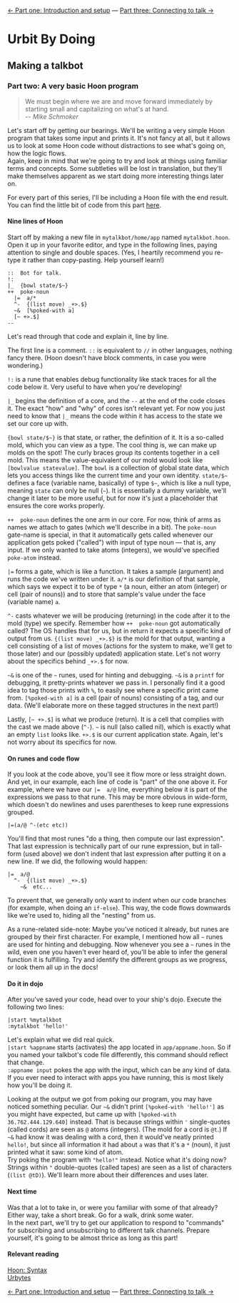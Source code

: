 [← Part one: Introduction and setup](1.md) — [Part three: Connecting to talk →](3.md)

# Urbit By Doing
## Making a talkbot
### Part two: A very basic Hoon program

> We must begin where we are and move forward immediately by starting small and capitalizing on what's at hand.  
-- *Mike Schmoker*

Let's start off by getting our bearings. We'll be writing a very simple Hoon program that takes some input and prints it. It's not fancy at all, but it allows us to look at some Hoon code without distractions to see what's going on, how the logic flows.  
Again, keep in mind that we're going to try and look at things using familiar terms and concepts. Some subtleties will be lost in translation, but they'll make themselves apparent as we start doing more interesting things later on.

For every part of this series, I'll be including a Hoon file with the end result. You can find the little bit of code from this part [here](2.hoon).

#### Nine lines of Hoon

Start off by making a new file in `mytalkbot/home/app` named `mytalkbot.hoon`. Open it up in your favorite editor, and type in the following lines, paying attention to single and double spaces. (Yes, I heartily recommend you re-type it rather than copy-pasting. Help yourself learn!)

```
::  Bot for talk.
!:
|_  {bowl state/$~}
++  poke-noun
  |=  a/*
  ^-  {(list move) _+>.$}
  ~&  [%poked-with a]
  [~ +>.$]
--
```

Let's read through that code and explain it, line by line.

The first line is a comment. `::` is equivalent to `//` in other languages, nothing fancy there. (Hoon doesn't have block comments, in case you were wondering.)

`!:` is a rune that enables debug functionality like stack traces for all the code below it. Very useful to have when you're developing!

`|_` begins the definition of a core, and the `--` at the end of the code closes it. The exact "how" and "why" of cores isn't relevant yet. For now you just need to know that `|_` means the code within it has access to the state we set our core up with.

`{bowl state/$~}` is that state, or rather, the definition of it. It is a so-called mold, which you can view as a type. The cool thing is, we can make up molds on the spot! The curly braces group its contents together in a cell mold. This means the value-equivalent of our mold would look like `[bowlvalue statevalue]`. The `bowl` is a collection of global state data, which lets you access things like the current time and your own identity. `state/$~` defines a face (variable name, basically) of type `$~`, which is like a null type, meaning `state` can only be null (`~`). It is essentially a dummy variable, we'll change it later to be more useful, but for now it's just a placeholder that ensures the core works properly.

`++  poke-noun` defines the one arm in our core. For now, think of arms as names we attach to gates (which we'll describe in a bit). The `poke-noun` gate-name is special, in that it automatically gets called whenever our application gets poked ("called") with input of type noun — that is, any input. If we only wanted to take atoms (integers), we would've specified `poke-atom` instead.

`|=` forms a gate, which is like a function. It takes a sample (argument) and runs the code we've written under it. `a/*` is our definition of that sample, which says we expect it to be of type `*` (a noun, either an atom (integer) or cell (pair of nouns)) and to store that sample's value under the face (variable name) `a`.

`^-` casts whatever we will be producing (returning) in the code after it to the mold (type) we specify. Remember how `++  poke-noun` got automatically called? The OS handles that for us, but in return it expects a specific kind of output from us. `{(list move) _+>.$}` is the mold for that output, wanting a cell consisting of a list of moves (actions for the system to make, we'll get to those later) and our (possibly updated) application state. Let's not worry about the specifics behind `_+>.$` for now.

`~&` is one of the `~` runes, used for hinting and debugging. `~&` is a `printf` for debugging, it pretty-prints whatever we pass in. I personally find it a good idea to tag those prints with `%`, to easily see where a specific print came from. `[%poked-with a]` is a cell (pair of nouns) consisting of a tag, and our data. (We'll elaborate more on these tagged structures in the next part!)

Lastly, `[~ +>.$]` is what we produce (return). It is a cell that complies with the cast we made above (`^-`). `~` is null (also called nil), which is exactly what an empty `list` looks like. `+>.$` is our current application state. Again, let's not worry about its specifics for now.

#### On runes and code flow

If you look at the code above, you'll see it flow more or less straight down. And yet, in our example, each line of code is "part" of the one above it. For example, where we have our `|=  a/@` line, everything below it is part of the expressions we pass to that rune. This may be more obvious in wide-form, which doesn't do newlines and uses parentheses to keep rune expressions grouped.

```
|=(a/@ ^-(etc etc))
```

You'll find that most runes "do a thing, then compute our last expression". That last expression is technically part of our rune expression, but in tall-form (used above) we don't indent that last expression after putting it on a new line. If we did, the following would happen:

```
|=  a/@
  ^-  {(list move) _+>.$}
    ~&  etc...
```

To prevent that, we generally only want to indent when our code branches (for example, when doing an `if-else`). This way, the code flows downwards like we're used to, hiding all the "nesting" from us.

As a rune-related side-note: Maybe you've noticed it already, but runes are grouped by their first character. For example, I mentioned how all `~` runes are used for hinting and debugging. Now whenever you see a `~` runes in the wild, even one you haven't ever heard of, you'll be able to infer the general function it is fulfilling. Try and identify the different groups as we progress, or look them all up in the docs!

#### Do it in dojo

After you've saved your code, head over to your ship's dojo. Execute the following two lines:

```
|start %mytalkbot
:mytalkbot 'hello!'
```

Let's explain what we did real quick.  
`|start %appname` starts (activates) the app located in `app/appname.hoon`. So if you named your talkbot's code file differently, this command should reflect that change.  
`:appname input` pokes the app with the input, which can be any kind of data. If you ever need to interact with apps you have running, this is most likely how you'll be doing it.

Looking at the output we got from poking our program, you may have noticed something peculiar. Our `~&` didn't print `[%poked-with 'hello!']` as you might have expected, but came up with `[%poked-with 36.762.444.129.640]` instead. That is because strings within `'` single-quotes (called cords) are seen as `@` atoms (integers). (The mold for a cord is `@t`.) If `~&` had know it was dealing with a cord, then it would've neatly printed `hello!`, but since all information it had about `a` was that it's a `*` (noun), it just printed what it saw: some kind of atom.  
Try poking the program with `"hello!"` instead. Notice what it's doing now? Strings within `"` double-quotes (called tapes) are seen as a list of characters (`(list @tD)`). We'll learn more about their differences and uses later.

#### Next time

Was that a lot to take in, or were you familiar with some of that already? Either way, take a short break. Go for a walk, drink some water.  
In the next part, we'll try to get our application to respond to "commands" for subscribing and unsubscribing to different talk channels. Prepare yourself, it's going to be almost thrice as long as this part!

#### Relevant reading

[Hoon: Syntax](http://urbit.org/docs/hoon/syntax/)  
[Urbytes](http://urbit.org/docs/byte/)

[← Part one: Introduction and setup](1.md) — [Part three: Connecting to talk →](3.md)